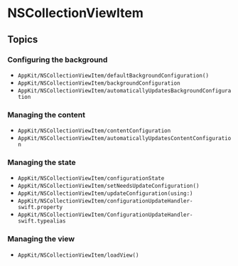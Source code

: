 # NSCollectionViewItem

## Topics

### Configuring the background

- ``AppKit/NSCollectionViewItem/defaultBackgroundConfiguration()``
- ``AppKit/NSCollectionViewItem/backgroundConfiguration``
- ``AppKit/NSCollectionViewItem/automaticallyUpdatesBackgroundConfiguration``

### Managing the content

- ``AppKit/NSCollectionViewItem/contentConfiguration``
- ``AppKit/NSCollectionViewItem/automaticallyUpdatesContentConfiguration``

### Managing the state

- ``AppKit/NSCollectionViewItem/configurationState``
- ``AppKit/NSCollectionViewItem/setNeedsUpdateConfiguration()``
- ``AppKit/NSCollectionViewItem/updateConfiguration(using:)``
- ``AppKit/NSCollectionViewItem/configurationUpdateHandler-swift.property``
- ``AppKit/NSCollectionViewItem/ConfigurationUpdateHandler-swift.typealias``

### Managing the view

- ``AppKit/NSCollectionViewItem/loadView()``
